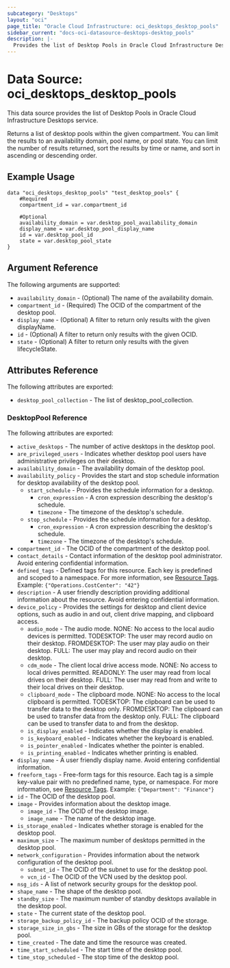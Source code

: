 ```yaml
---
subcategory: "Desktops"
layout: "oci"
page_title: "Oracle Cloud Infrastructure: oci_desktops_desktop_pools"
sidebar_current: "docs-oci-datasource-desktops-desktop_pools"
description: |-
  Provides the list of Desktop Pools in Oracle Cloud Infrastructure Desktops service
---
```


# Data Source: oci_desktops_desktop_pools
This data source provides the list of Desktop Pools in Oracle Cloud Infrastructure Desktops service.

Returns a list of desktop pools within the given compartment. You can limit the results to an availability domain, pool name, or pool state. You can limit the number of results returned, sort the results by time or name, and sort in ascending or descending order.


## Example Usage

```hcl
data "oci_desktops_desktop_pools" "test_desktop_pools" {
	#Required
	compartment_id = var.compartment_id

	#Optional
	availability_domain = var.desktop_pool_availability_domain
	display_name = var.desktop_pool_display_name
	id = var.desktop_pool_id
	state = var.desktop_pool_state
}
```

## Argument Reference

The following arguments are supported:

* `availability_domain` - (Optional) The name of the availability domain.
* `compartment_id` - (Required) The OCID of the compartment of the desktop pool.
* `display_name` - (Optional) A filter to return only results with the given displayName.
* `id` - (Optional) A filter to return only results with the given OCID.
* `state` - (Optional) A filter to return only results with the given lifecycleState.


## Attributes Reference

The following attributes are exported:

* `desktop_pool_collection` - The list of desktop_pool_collection.

### DesktopPool Reference

The following attributes are exported:

* `active_desktops` - The number of active desktops in the desktop pool.
* `are_privileged_users` - Indicates whether desktop pool users have administrative privileges on their desktop.
* `availability_domain` - The availability domain of the desktop pool.
* `availability_policy` - Provides the start and stop schedule information for desktop availability of the desktop pool.
	* `start_schedule` - Provides the schedule information for a desktop.
		* `cron_expression` - A cron expression describing the desktop's schedule.
		* `timezone` - The timezone of the desktop's schedule.
	* `stop_schedule` - Provides the schedule information for a desktop.
		* `cron_expression` - A cron expression describing the desktop's schedule.
		* `timezone` - The timezone of the desktop's schedule.
* `compartment_id` - The OCID of the compartment of the desktop pool.
* `contact_details` - Contact information of the desktop pool administrator. Avoid entering confidential information. 
* `defined_tags` - Defined tags for this resource. Each key is predefined and scoped to a namespace. For more information, see [Resource Tags](https://docs.cloud.oracle.com/iaas/Content/General/Concepts/resourcetags.htm). Example: `{"Operations.CostCenter": "42"}` 
* `description` - A user friendly description providing additional information about the resource. Avoid entering confidential information. 
* `device_policy` - Provides the settings for desktop and client device options, such as audio in and out, client drive mapping, and clipboard access. 
	* `audio_mode` - The audio mode. NONE: No access to the local audio devices is permitted. TODESKTOP: The user may record audio on their desktop.  FROMDESKTOP: The user may play audio on their desktop. FULL: The user may play and record audio on their desktop. 
	* `cdm_mode` - The client local drive access mode. NONE: No access to local drives permitted. READONLY: The user may read from local drives on their desktop. FULL: The user may read from and write to their local drives on their desktop.  
	* `clipboard_mode` - The clipboard mode. NONE: No access to the local clipboard is permitted. TODESKTOP: The clipboard can be used to transfer data to the desktop only.  FROMDESKTOP: The clipboard can be used to transfer data from the desktop only. FULL: The clipboard can be used to transfer data to and from the desktop. 
	* `is_display_enabled` - Indicates whether the display is enabled.
	* `is_keyboard_enabled` - Indicates whether the keyboard is enabled.
	* `is_pointer_enabled` - Indicates whether the pointer is enabled.
	* `is_printing_enabled` - Indicates whether printing is enabled.
* `display_name` - A user friendly display name. Avoid entering confidential information.
* `freeform_tags` - Free-form tags for this resource. Each tag is a simple key-value pair with no predefined name, type, or namespace. For more information, see [Resource Tags](https://docs.cloud.oracle.com/iaas/Content/General/Concepts/resourcetags.htm). Example: `{"Department": "Finance"}` 
* `id` - The OCID of the desktop pool.
* `image` - Provides information about the desktop image.
	* `image_id` - The OCID of the desktop image.
	* `image_name` - The name of the desktop image.
* `is_storage_enabled` - Indicates whether storage is enabled for the desktop pool.
* `maximum_size` - The maximum number of desktops permitted in the desktop pool.
* `network_configuration` - Provides information about the network configuration of the desktop pool.
	* `subnet_id` - The OCID of the subnet to use for the desktop pool.
	* `vcn_id` - The OCID of the VCN used by the desktop pool.
* `nsg_ids` - A list of network security groups for the desktop pool.
* `shape_name` - The shape of the desktop pool.
* `standby_size` - The maximum number of standby desktops available in the desktop pool.
* `state` - The current state of the desktop pool.
* `storage_backup_policy_id` - The backup policy OCID of the storage.
* `storage_size_in_gbs` - The size in GBs of the storage for the desktop pool.
* `time_created` - The date and time the resource was created.
* `time_start_scheduled` - The start time of the desktop pool.
* `time_stop_scheduled` - The stop time of the desktop pool.


